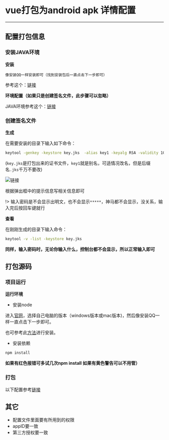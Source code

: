 #  vue打包为android apk 详情配置

---

## 配置打包信息

### 安装JAVA环境

**安装**

	像安装QQ一样安装即可（找到安装包后一直点击下一步即可）

参考这个：[链接](https://jingyan.baidu.com/article/e75aca85b29c3b142edac6a8.html)

**环境配置（如果只是创建签名文件，此步骤可以忽略）**

JAVA环境参考这个：[链接](https://www.runoob.com/java/java-environment-setup.html#win-install)


### 创建签名文件

**生成**
	
在需要安装的目录下输入如下命令：

```bash
keytool -genkey -keystore key.jks  -alias key1 -keyalg RSA -validity 10000
```

(`key.jks`是打包出来的证书文件，`key1`就是别名，可适情况改名，但是后缀名`.jks`千万不要改)

![链接](https://img-blog.csdn.net/20170927120700813)

根据弹出框中的提示信息写相关信息即可

!> 输入密码是不会显示出明文，也不会显示`*****`，神马都不会显示，没关系，输入完后按回车键就行

**查看**

在刚刚生成的目录下输入命令：

```bash
keytool -v -list -keystore key.jks
```

**同样，输入密码时，无论你输入什么，控制台都不会显示，所以正常输入即可**

## 打包源码

### 项目运行

**运行环境**

- 安装node

进入[官网](https://nodejs.org/en/download/)，选择自己电脑的版本（windows版本或mac版本)，然后像安装QQ一样一直点击下一步即可。

也可参考此[方法](https://jingyan.baidu.com/article/5552ef47812ba9518ffbc915.html)进行安装。

- 安装依赖

```bash
npm install
```

**如果有红色报错可多试几次npm install 如果有黄色警告可以不用管）**

### 打包

以下配置参考[链接](https://blog.csdn.net/niesiyuan000/article/details/78890240)

## 其它

- 配置文件里面要有所用到的权限
- appID要一致
- 第三方授权要一致


